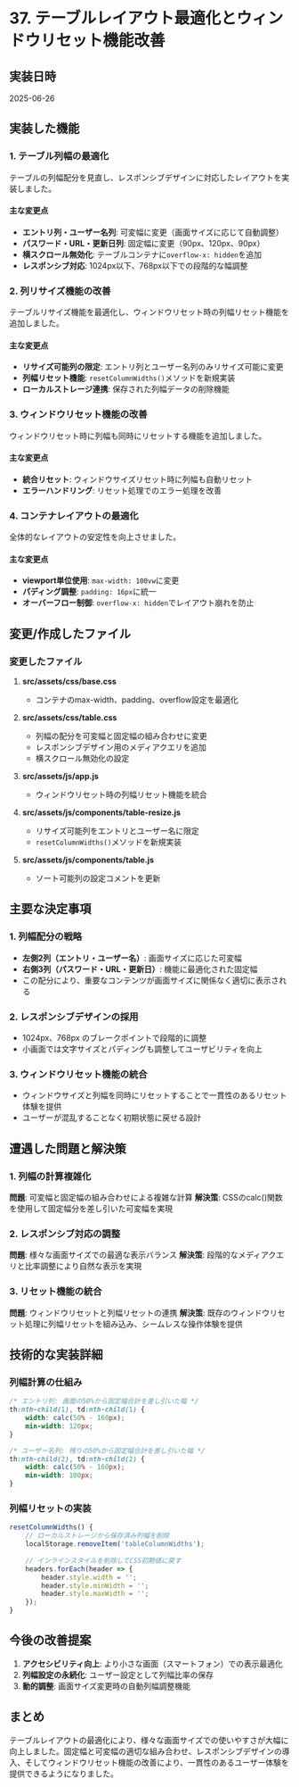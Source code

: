 # 37. テーブルレイアウト最適化とウィンドウリセット機能改善

## 実装日時
2025-06-26

## 実装した機能

### 1. テーブル列幅の最適化
テーブルの列幅配分を見直し、レスポンシブデザインに対応したレイアウトを実装しました。

#### 主な変更点
- **エントリ列・ユーザー名列**: 可変幅に変更（画面サイズに応じて自動調整）
- **パスワード・URL・更新日列**: 固定幅に変更（90px、120px、90px）
- **横スクロール無効化**: テーブルコンテナに`overflow-x: hidden`を追加
- **レスポンシブ対応**: 1024px以下、768px以下での段階的な幅調整

### 2. 列リサイズ機能の改善
テーブルリサイズ機能を最適化し、ウィンドウリセット時の列幅リセット機能を追加しました。

#### 主な変更点
- **リサイズ可能列の限定**: エントリ列とユーザー名列のみリサイズ可能に変更
- **列幅リセット機能**: `resetColumnWidths()`メソッドを新規実装
- **ローカルストレージ連携**: 保存された列幅データの削除機能

### 3. ウィンドウリセット機能の改善
ウィンドウリセット時に列幅も同時にリセットする機能を追加しました。

#### 主な変更点
- **統合リセット**: ウィンドウサイズリセット時に列幅も自動リセット
- **エラーハンドリング**: リセット処理でのエラー処理を改善

### 4. コンテナレイアウトの最適化
全体的なレイアウトの安定性を向上させました。

#### 主な変更点
- **viewport単位使用**: `max-width: 100vw`に変更
- **パディング調整**: `padding: 16px`に統一
- **オーバーフロー制御**: `overflow-x: hidden`でレイアウト崩れを防止

## 変更/作成したファイル

### 変更したファイル
1. **src/assets/css/base.css**
   - コンテナのmax-width、padding、overflow設定を最適化

2. **src/assets/css/table.css**
   - 列幅の配分を可変幅と固定幅の組み合わせに変更
   - レスポンシブデザイン用のメディアクエリを追加
   - 横スクロール無効化の設定

3. **src/assets/js/app.js**
   - ウィンドウリセット時の列幅リセット機能を統合

4. **src/assets/js/components/table-resize.js**
   - リサイズ可能列をエントリとユーザー名に限定
   - `resetColumnWidths()`メソッドを新規実装

5. **src/assets/js/components/table.js**
   - ソート可能列の設定コメントを更新

## 主要な決定事項

### 1. 列幅配分の戦略
- **左側2列（エントリ・ユーザー名）**: 画面サイズに応じた可変幅
- **右側3列（パスワード・URL・更新日）**: 機能に最適化された固定幅
- この配分により、重要なコンテンツが画面サイズに関係なく適切に表示される

### 2. レスポンシブデザインの採用
- 1024px、768px のブレークポイントで段階的に調整
- 小画面では文字サイズとパディングも調整してユーザビリティを向上

### 3. ウィンドウリセット機能の統合
- ウィンドウサイズと列幅を同時にリセットすることで一貫性のあるリセット体験を提供
- ユーザーが混乱することなく初期状態に戻せる設計

## 遭遇した問題と解決策

### 1. 列幅の計算複雑化
**問題**: 可変幅と固定幅の組み合わせによる複雑な計算
**解決策**: CSSのcalc()関数を使用して固定幅分を差し引いた可変幅を実現

### 2. レスポンシブ対応の調整
**問題**: 様々な画面サイズでの最適な表示バランス
**解決策**: 段階的なメディアクエリと比率調整により自然な表示を実現

### 3. リセット機能の統合
**問題**: ウィンドウリセットと列幅リセットの連携
**解決策**: 既存のウィンドウリセット処理に列幅リセットを組み込み、シームレスな操作体験を提供

## 技術的な実装詳細

### 列幅計算の仕組み
```css
/* エントリ列: 画面の50%から固定幅合計を差し引いた幅 */
th:nth-child(1), td:nth-child(1) { 
    width: calc(50% - 160px); 
    min-width: 120px; 
}

/* ユーザー名列: 残りの50%から固定幅合計を差し引いた幅 */
th:nth-child(2), td:nth-child(2) { 
    width: calc(50% - 160px); 
    min-width: 100px; 
}
```

### 列幅リセットの実装
```javascript
resetColumnWidths() {
    // ローカルストレージから保存済み列幅を削除
    localStorage.removeItem('tableColumnWidths');
    
    // インラインスタイルを削除してCSS初期値に戻す
    headers.forEach(header => {
        header.style.width = '';
        header.style.minWidth = '';
        header.style.maxWidth = '';
    });
}
```

## 今後の改善提案

1. **アクセシビリティ向上**: より小さな画面（スマートフォン）での表示最適化
2. **列幅設定の永続化**: ユーザー設定として列幅比率の保存
3. **動的調整**: 画面サイズ変更時の自動列幅調整機能

## まとめ

テーブルレイアウトの最適化により、様々な画面サイズでの使いやすさが大幅に向上しました。固定幅と可変幅の適切な組み合わせ、レスポンシブデザインの導入、そしてウィンドウリセット機能の改善により、一貫性のあるユーザー体験を提供できるようになりました。
